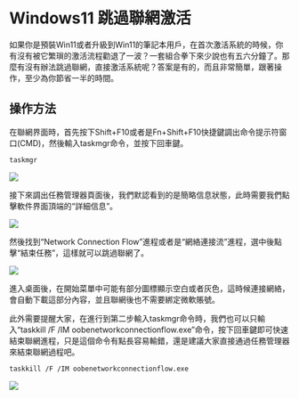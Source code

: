 # Windows11 跳過聯網激活

如果你是預裝Win11或者升級到Win11的筆記本用戶，在首次激活系統的時候，你有沒有被它繁瑣的激活流程勸退了一波？一套組合拳下來少說也有五六分鐘了。那麼有沒有辦法跳過聯網，直接激活系統呢？答案是有的，而且非常簡單，跟著操作，至少為你節省一半的時間。

## 操作方法

在聯網界面時，首先按下Shift+F10或者是Fn+Shift+F10快捷鍵調出命令提示符窗口(CMD)，然後輸入taskmgr命令，並按下回車鍵。

``` bash
taskmgr
```

<img src="https://s2.loli.net/2022/11/14/ciEbZFOSVle5yqG.jpg">

接下來調出任務管理器頁面後，我們默認看到的是簡略信息狀態，此時需要我們點擊軟件界面頂端的“詳細信息”。

<img src="https://s2.loli.net/2022/11/14/q2BTHt5eRp87OlY.jpg">

然後找到“Network Connection Flow”進程或者是“網絡連接流”進程，選中後點擊“結束任務”，這樣就可以跳過聯網了。

<img src="https://s2.loli.net/2022/11/14/VE18uTAS2hwgBNM.jpg">

進入桌面後，在開始菜單中可能有部分圖標顯示空白或者灰色，這時候連接網絡，會自動下載這部分內容，並且聯網後也不需要綁定微軟賬號。

此外需要提醒大家，在進行到第二步輸入taskmgr命令時，我們也可以只輸入“taskkill /F /IM oobenetworkconnectionflow.exe”命令，按下回車鍵即可快速結束聯網進程，只是這個命令有點長容易輸錯，還是建議大家直接通過任務管理器來結束聯網過程吧。

``` bash
taskkill /F /IM oobenetworkconnectionflow.exe
```

<img src="https://s2.loli.net/2022/11/14/sGqYoigpjRFm81d.jpg">